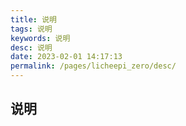 ```yaml
---
title: 说明
tags: 说明
keywords: 说明
desc: 说明
date: 2023-02-01 14:17:13
permalink: /pages/licheepi_zero/desc/
---
```


## 说明